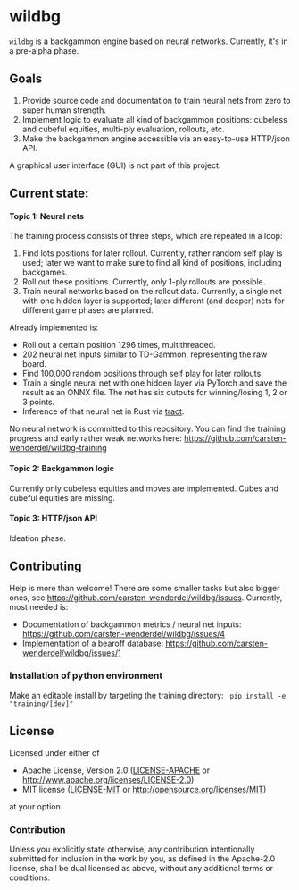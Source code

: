 # wildbg

`wildbg` is a backgammon engine based on neural networks. Currently, it's in a pre-alpha phase.

## Goals

1. Provide source code and documentation to train neural nets from zero to super human strength.
2. Implement logic to evaluate all kind of backgammon positions: cubeless and cubeful equities, multi-ply evaluation, rollouts, etc.
3. Make the backgammon engine accessible via an easy-to-use HTTP/json API.

A graphical user interface (GUI) is not part of this project.

## Current state:

#### Topic 1: Neural nets

The training process consists of three steps, which are repeated in a loop:
1. Find lots positions for later rollout. Currently, rather random self play is used; later we want to make sure to find all kind of positions, including backgames.
2. Roll out these positions. Currently, only 1-ply rollouts are possible.
3. Train neural networks based on the rollout data. Currently, a single net with one hidden layer is supported; later different (and deeper) nets for different game phases are planned.

Already implemented is:
* Roll out a certain position 1296 times, multithreaded.
* 202 neural net inputs similar to TD-Gammon, representing the raw board.
* Find 100,000 random positions through self play for later rollouts.
* Train a single neural net with one hidden layer via PyTorch and save the result as an ONNX file. The net has six outputs for winning/losing 1, 2 or 3 points.
* Inference of that neural net in Rust via [tract](https://github.com/sonos/tract).

No neural network is committed to this repository.  You can find the training progress and early rather weak networks here: https://github.com/carsten-wenderdel/wildbg-training

#### Topic 2: Backgammon logic
Currently only cubeless equities and moves are implemented. Cubes and cubeful equities are missing.

#### Topic 3: HTTP/json API
Ideation phase.

## Contributing

Help is more than welcome! There are some smaller tasks but also bigger ones, see https://github.com/carsten-wenderdel/wildbg/issues.
Currently, most needed is:
- Documentation of backgammon metrics / neural net inputs: https://github.com/carsten-wenderdel/wildbg/issues/4
- Implementation of a bearoff database: https://github.com/carsten-wenderdel/wildbg/issues/1

### Installation of python environment

Make an editable install by targeting the training directory:
``` pip install -e "training/[dev]"```

## License

Licensed under either of

* Apache License, Version 2.0
  ([LICENSE-APACHE](LICENSE-APACHE) or http://www.apache.org/licenses/LICENSE-2.0)
* MIT license
  ([LICENSE-MIT](LICENSE-MIT) or http://opensource.org/licenses/MIT)

at your option.

### Contribution

Unless you explicitly state otherwise, any contribution intentionally submitted
for inclusion in the work by you, as defined in the Apache-2.0 license, shall be
dual licensed as above, without any additional terms or conditions.
